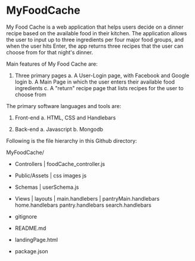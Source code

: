# MyFoodCache
My Food Cache is a web application that helps users decide on a dinner recipe based on the available food in their kitchen. The application allows the user to 
input up to three ingredients per four major food groups, and when the user hits Enter, the app returns three recipes that the user can choose from for that 
night's dinner.

Main features of My Food Cache are:

1. Three primary pages
a. A User-Login page, with Facebook and Google login
b. A Main Page in which the user enters their available food ingredients
c. A "return" recipe page that lists recipes for the user to choose from 

The primary software languages and tools are:

1. Front-end
a. HTML, CSS and Handlebars

2. Back-end
a. Javascript
b. Mongodb

Following is the file hierarchy in this Github directory:

MyFoodCache/

- Controllers
	|
	foodCache_controller.js

- Public/Assets
	|
	css
	images
	js

- Schemas
	|
	userSchema.js

- Views
	|
	layouts
		|
		main.handlebers
		|
		pantryMain.handlebars
	home.handlebars
	pantry.handlebars
	search.handlebars

- gitignore
- README.md
- landingPage.html
- package.json
